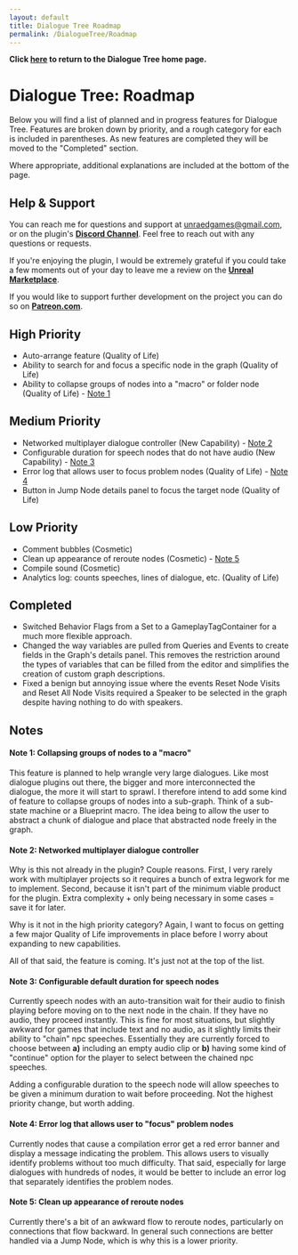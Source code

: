 ```yaml
---
layout: default
title: Dialogue Tree Roadmap
permalink: /DialogueTree/Roadmap
---
```

**Click [here](DialogueTree.md) to return to the Dialogue Tree home page.** 

# Dialogue Tree: Roadmap
Below you will find a list of planned and in progress features for Dialogue Tree. Features are broken down by priority, and a rough category for each is included in parentheses. As new features are completed they will be moved to the "Completed" section. 

Where appropriate, additional explanations are included at the bottom of the page.

## Help & Support
You can reach me for questions and support at unraedgames@gmail.com, or on the plugin's [**Discord Channel**](https://discord.gg/mf7mGXbePB). Feel free to reach out with any questions or requests. 

If you're enjoying the plugin, I would be extremely grateful if you could take a few moments out of your day to leave me a review on the [**Unreal Marketplace**](https://www.unrealengine.com/marketplace/en-US/product/dialogue-tree). 

If you would like to support further development on the project you can do so on [**Patreon.com**](patreon.com/UnraedGames). 

## High Priority 
- Auto-arrange feature (Quality of Life)
- Ability to search for and focus a specific node in the graph (Quality of Life)
- Ability to collapse groups of nodes into a "macro" or folder node (Quality of Life) - [Note 1](Roadmap.md#note-1-collapsing-groups-of-nodes-to-a-macro) 

## Medium Priority 
- Networked multiplayer dialogue controller (New Capability) - [Note 2](Roadmap.md#note-2-networked-multiplayer-dialogue-controller)
- Configurable duration for speech nodes that do not have audio (New Capability) - [Note 3](Roadmap.md#note-3-configurable-default-duration-for-speech-nodes)
- Error log that allows user to focus problem nodes (Quality of Life) - [Note 4](Roadmap.md#note-4-error-log-that-allows-user-to-focus-problem-nodes)
- Button in Jump Node details panel to focus the target node (Quality of Life)

## Low Priority 
- Comment bubbles (Cosmetic)
- Clean up appearance of reroute nodes (Cosmetic) - [Note 5](Roadmap.md#note-5-clean-up-appearance-of-reroute-nodes)
- Compile sound (Cosmetic)
- Analytics log: counts speeches, lines of dialogue, etc. (Quality of Life)

## Completed 
- Switched Behavior Flags from a Set to a GameplayTagContainer for a much more flexible approach. 
- Changed the way variables are pulled from Queries and Events to create fields in the Graph's details panel. This removes the restriction around the types of variables that can be filled from the editor and simplifies the creation of custom graph descriptions.
- Fixed a benign but annoying issue where the events Reset Node Visits and Reset All Node Visits required a Speaker to be selected in the graph despite having nothing to do with speakers.

## Notes 
#### Note 1: Collapsing groups of nodes to a "macro"
This feature is planned to help wrangle very large dialogues. Like most dialogue plugins out there, the bigger and more interconnected the dialogue, the more it will start to sprawl. I therefore intend to add some kind of feature to collapse groups of nodes into a sub-graph. Think of a sub-state machine or a Blueprint macro. The idea being to allow the user to abstract a chunk of dialogue and place that abstracted node freely in the graph.

#### Note 2: Networked multiplayer dialogue controller
Why is this not already in the plugin? Couple reasons. First, I very rarely work with multiplayer projects so it requires a bunch of extra legwork for me to implement. Second, because it isn't part of the minimum viable product for the plugin. Extra complexity + only being necessary in some cases = save it for later.

Why is it not in the high priority category? Again, I want to focus on getting a few major Quality of Life improvements in place before I worry about expanding to new capabilities.

All of that said, the feature is coming. It's just not at the top of the list.

#### Note 3: Configurable default duration for speech nodes 
Currently speech nodes with an auto-transition wait for their audio to finish playing before moving on to the next node in the chain. If they have no audio, they proceed instantly. This is fine for most situations, but slightly awkward for games that include text and no audio, as it slightly limits their ability to "chain" npc speeches. Essentially they are currently forced to choose between **a)** including an empty audio clip or **b)** having some kind of "continue" option for the player to select between the chained npc speeches.

Adding a configurable duration to the speech node will allow speeches to be given a minimum duration to wait before proceeding. Not the highest priority change, but worth adding.

#### Note 4: Error log that allows user to "focus" problem nodes
Currently nodes that cause a compilation error get a red error banner and display a message indicating the problem. This allows users to visually identify problems without too much difficulty. That said, especially for large dialogues with hundreds of nodes, it would be better to include an error log that separately identifies the problem nodes.

#### Note 5: Clean up appearance of reroute nodes
Currently there's a bit of an awkward flow to reroute nodes, particularly on connections that flow backward. In general such connections are better handled via a Jump Node, which is why this is a lower priority.